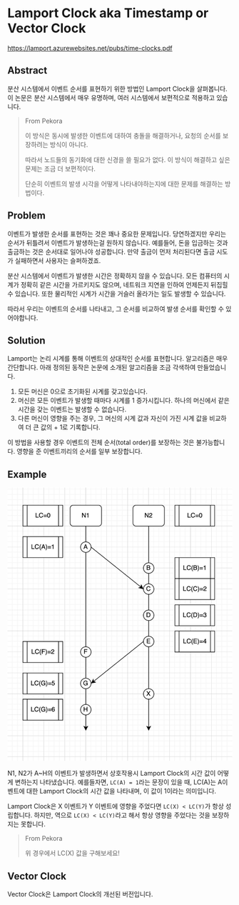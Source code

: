 # Lamport Clock aka Timestamp or Vector Clock

https://lamport.azurewebsites.net/pubs/time-clocks.pdf

## Abstract

분산 시스템에서 이벤트 순서를 표현하기 위한 방법인 Lamport Clock을 살펴봅니다. 이 논문은 분산 시스템에서 매우 유명하며, 여러 시스템에서 보편적으로 적용하고 있습니다.

> From Pekora
> 
> 이 방식은 동시에 발생한 이벤트에 대하여 충돌을 해결하거나, 요청의 순서를 보장하려는 방식이 아니다.
>
> 따라서 노드들의 동기화에 대한 신경을 쓸 필요가 없다. 이 방식이 해결하고 싶은 문제는 조금 더 보편적이다.
>
> 단순히 이벤트의 발생 시각을 어떻게 나타내야하는지에 대한 문제를 해결하는 방법이다.

## Problem

이벤트가 발생한 순서를 표현하는 것은 꽤나 중요한 문제입니다. 당연하겠지만 우리는 순서가 뒤틀려서 이벤트가 발생하는걸 원하지 않습니다. 예를들어, 돈을 입금하는 것과 출금하는 것은 순서대로 일어나야 성공합니다. 만약 출금이 먼저 처리된다면 출금 시도가 실패하면서 사용자는 슬퍼하겠죠.

분산 시스템에서 이벤트가 발생한 시간은 정확하지 않을 수 있습니다. 모든 컴퓨터의 시계가 정확히 같은 시간을 가르키지도 않으며, 네트워크 지연을 인하여 언제든지 뒤집힐 수 있습니다. 또한 물리적인 시계가 시간을 거슬러 올라가는 일도 발생할 수 있습니다.

따라서 우리는 이벤트의 순서를 나타내고, 그 순서를 비교하여 발생 순서를 확인할 수 있어야합니다.

## Solution

Lamport는 논리 시계를 통해 이벤트의 상대적인 순서를 표현합니다. 알고리즘은 매우 간단합니다. 아래 정의된 동작은 논문에 소개된 알고리즘을 조금 각색하여 만들었습니다.

1. 모든 머신은 0으로 초기화된 시계를 갖고있습니다.
2. 머신은 모든 이벤트가 발생할 때마다 시계를 1 증가시킵니다. 하나의 머신에서 같은 시간을 갖는 이벤트는 발생할 수 없습니다.
3. 다른 머신이 영향을 주는 경우, 그 머신의 시계 값과 자신이 가진 시계 값을 비교하여 더 큰 값의 + 1로 기록합니다.

이 방법을 사용할 경우 이벤트의 전체 순서(total order)를 보장하는 것은 불가능합니다. 영향을 준 이벤트끼리의 순서를 일부 보장합니다.

## Example

![event](./images/lamport-event-1.png)

N1, N2가 A~H의 이벤트가 발생하면서 상호작용시 Lamport Clock의 시간 값이 어떻게 변하는지 나타냈습니다. 예를들자면, `LC(A) = 1`라는 문장이 있을 때, LC(A)는 A이벤트에 대한 Lamport Clock의 시간 값을 나타내며, 이 값이 1이라는 의미입니다.

Lamport Clock은 X 이벤트가 Y 이벤트에 영향을 주었다면 `LC(X) < LC(Y)`가 항상 성립합니다. 하지만, 역으로 `LC(X) < LC(Y)`라고 해서 항상 영향을 주었다는 것을 보장하지는 못합니다.

> From Pekora
> 
> 위 경우에서 LC(X) 값을 구해보세요! 


## Vector Clock

Vector Clock은 Lamport Clock의 개선된 버전입니다.
